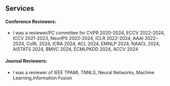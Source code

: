 <h1 id="services"></h1>

<h2 style="margin: 30px 0px 10px;">Services</h2>
<h4>Conference Reviewers:</h4>
<ul>
  <li>I was a reviewer/PC committee for CVPR 2020-2024, ECCV 2022-2024, ICCV 2021-2023, NeurIPS 2022-2024, ICLR 2022-2024, AAAI 2022-2024, CoRL 2024, ICRA 2024, ACL 2024, EMNLP 2024, NAACL 2024, AISTATS 2024, BMVC 2024, ECMLPKDD 2024, ACCV 2024</li>
</ul>

<h4>Journal Reviewers:</h4>
<ul>
  <li>I was a reviewer of IEEE TPAMI, TNNLS, Neural Networks, Machine Learning,Information Fusion</li>
</ul>